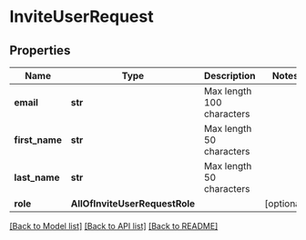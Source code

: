 # InviteUserRequest

## Properties
Name | Type | Description | Notes
------------ | ------------- | ------------- | -------------
**email** | **str** | Max length 100 characters | 
**first_name** | **str** | Max length 50 characters | 
**last_name** | **str** | Max length 50 characters | 
**role** | **AllOfInviteUserRequestRole** |  | [optional] 

[[Back to Model list]](../README.md#documentation-for-models) [[Back to API list]](../README.md#documentation-for-api-endpoints) [[Back to README]](../README.md)

